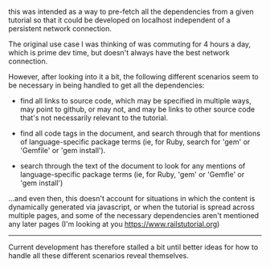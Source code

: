 this was intended as a way to pre-fetch all the dependencies from a given tutorial so that it could be developed on localhost independent of a persistent network connection.

The original use case I was thinking of was commuting for 4 hours a day, which is prime dev time, but doesn't always have the best network connection.

However, after looking into it a bit, the following different scenarios seem to be necessary in being handled to get all the dependencies:

- find all links to source code, which may be specified in multiple ways, may point to github, or may not, and may be links to other source code that's not necessarily relevant to the tutorial.

- find all code tags in the document, and search through that for mentions of language-specific package terms (ie, for Ruby, search for 'gem' or 'Gemfile' or 'gem install').

- search through the text of the document to look for any mentions of language-specific package terms (ie, for Ruby, 'gem' or 'Gemfle' or 'gem install')

...and even then, this doesn't account for situations in which the content is dynamically generated via javascript, or when the tutorial is spread across multiple pages, and some of the necessary dependencies aren't mentioned any later pages (I'm looking at you https://www.railstutorial.org)

---

Current development has therefore stalled a bit until better ideas for how to handle all these different scenarios reveal themselves.
